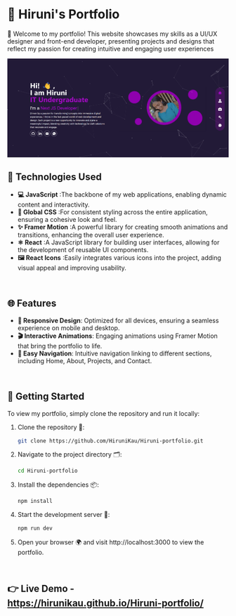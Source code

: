  # 🌟 Hiruni's Portfolio

🎉 Welcome to my portfolio! This website showcases my skills as a UI/UX designer and front-end developer, presenting projects and designs that reflect my passion for creating intuitive and engaging user experiences

![Portfolio Screenshot](/public/screenshot.png)


## 🚀 Technologies Used

- **💻 JavaScript** :The backbone of my web applications, enabling dynamic content and interactivity.
- **🎨 Global CSS**  :For consistent styling across the entire application, ensuring a cohesive look and feel.
- **✨ Framer Motion** :A powerful library for creating smooth animations and transitions, enhancing the overall user experience.
- **⚛️ React** :A JavaScript library for building user interfaces, allowing for the development of reusable UI components.
- **🖼️ React Icons** :Easily integrates various icons into the project, adding visual appeal and improving usability.
<br>

## 🌐 Features

- **📱 Responsive Design**: Optimized for all devices, ensuring a seamless experience on mobile and desktop.
- **🎬 Interactive Animations**: Engaging animations using Framer Motion that bring the portfolio to life.
- **🧭 Easy Navigation**: Intuitive navigation linking to different sections, including Home, About, Projects, and Contact.
<br>

## 📖 Getting Started

To view my portfolio, simply clone the repository and run it locally:

1. Clone the repository 📂:
   ```bash
   git clone https://github.com/HiruniKau/Hiruni-portfolio.git
2. Navigate to the project directory 🗂️:
    ```bash
    cd Hiruni-portfolio
3. Install the dependencies 📦:
    ```bash
    npm install
4. Start the development server 🚀:
    ```bash
    npm run dev
5. Open your browser 🌍 and visit http://localhost:3000 to view the portfolio.
<br>

## 👉 Live Demo - https://hirunikau.github.io/Hiruni-portfolio/
   
